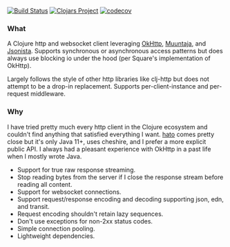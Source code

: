 [![Build Status](https://travis-ci.com/rutledgepaulv/clj-okhttp.svg?branch=master)](https://travis-ci.com/rutledgepaulv/clj-okhttp)
[![Clojars Project](https://img.shields.io/clojars/v/org.clojars.rutledgepaulv/clj-okhttp.svg)](https://clojars.org/org.clojars.rutledgepaulv/clj-okhttp)
[![codecov](https://codecov.io/gh/rutledgepaulv/clj-okhttp/branch/master/graph/badge.svg)](https://codecov.io/gh/rutledgepaulv/clj-okhttp)

### What

A Clojure http and websocket client leveraging [OkHttp](https://github.com/square/okhttp), 
[Muuntaja](https://github.com/metosin/muuntaja), and [Jsonista](https://github.com/metosin/jsonista). 
Supports synchronous or asynchronous access patterns but does always use blocking io under the hood 
(per Square's implementation of OkHttp).

Largely follows the style of other http libraries like clj-http but does not attempt to be a drop-in 
replacement. Supports per-client-instance and per-request middleware.

### Why

I have tried pretty much every http client in the Clojure ecosystem and couldn't find anything that satisfied everything
I want. [hato](https://github.com/gnarroway/hato) comes pretty close but it's only Java 11+, uses cheshire, and I prefer 
a more explicit public API. I always had a pleasant experience with OkHttp in a past life when I mostly wrote Java.

- Support for true raw response streaming. 
- Stop reading bytes from the server if I close the response stream before reading all content.
- Support for websocket connections.
- Support request/response encoding and decoding supporting json, edn, and transit.
- Request encoding shouldn't retain lazy sequences.
- Don't use exceptions for non-2xx status codes.
- Simple connection pooling.
- Lightweight dependencies.

